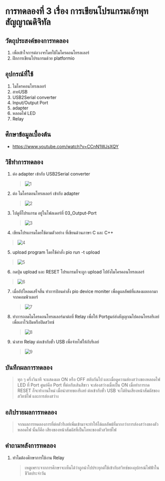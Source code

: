 # การทดลองที่ 3 เรื่อง การเขียนโปรแกรมเอ้าพุทสัญญาณดิจิทัล

## วัตถุประสงค์ของการทดลอง
   1. เพื่อเข้าใจการต่อวงจรโดยใช้ไมโครคอนโทรลเลอร์
   2. ฝึกการเขียนโปรแกรมด้วย platformio

## อุปกรณ์ที่ใช้
1. ไมโครคอนโทรลเลอร์
2. สายUSB
3. USB2Serial converter
4. Input/Output Port 
5. adapter
6. หลอดไฟ LED
7. Relay

## ศึกษาข้อมูลเบื้องต้น
* https://www.youtube.com/watch?v=CCnN1WJsXQY

## วิธีทำการทดลอง
1. ต่อ adapter เข้ากับ USB2Serial converter
   > ![1](https://user-images.githubusercontent.com/80879116/112155144-98c33b00-8c17-11eb-837a-bca5621ba449.png)

2. ต่อ ไมโครตอนโทรลเลอร์ เข้ากับ adapter
   > ![2](https://user-images.githubusercontent.com/80879116/112155609-0bccb180-8c18-11eb-88a3-8f62f4b3758c.png)

3. ไปดูที่โปรแกรม อยู่ในโฟลเดอร์ที่ 03_Output-Port
   > ![3](https://user-images.githubusercontent.com/80879116/112162584-c495ef00-8c1e-11eb-8ae0-4daee6866961.png)

4. เขียนโปรแกรมโดยใช้ตามตัวอย่าง ที่เขียนด้วนภาษา C และ C++
  > ![4](https://user-images.githubusercontent.com/80879116/112163029-35d5a200-8c1f-11eb-981d-51bdd5a9dd76.png)

5. upload program โดยใช้คำสั่ง pio run -t upload
  > ![5](https://user-images.githubusercontent.com/80879116/112163807-f22f6800-8c1f-11eb-846a-f249d46aca99.png)
 
6. กดปุ่ม upload และ RESET โปรแกรมก็จะถูก upload ไปยังไมโครคอนโทรลเลอร์
  > ![6](https://user-images.githubusercontent.com/80879116/112164393-6e29b000-8c20-11eb-9fb0-bfad5a41fa85.png)

7. เมื่ออัปโหลดเสร็จสิ้น ทำการป้อนคำสั่ง pio device moniter เพื่อดูผลลัพธ์ที่แสดงผลออกมาจากคอมพิวเตอร์
   > ![7](https://user-images.githubusercontent.com/80879116/112164947-e6907100-8c20-11eb-8da9-da2fabb874f7.png)

8. ทำการถอดไมโครคอนโทรลเลอร์มาต่อที่ Relay เพื่อให้ Portศูนย์ส่งสัญญาณไปคอนโทรลรีเลย์ เพื่อเอาไว้เปิดหรือปิดสวิทซ์
   > ![8](https://user-images.githubusercontent.com/80879116/112168482-ec3b8600-8c23-11eb-8aa2-e4204bfa581b.png)
 
9. นำสาย Relay ต่อเข้ากับขั้ว USB เพื่อจ่ายไฟให้กับรีเลย์
   > ![9](https://user-images.githubusercontent.com/80879116/112169298-aa5f0f80-8c24-11eb-988b-a61d1ba02ca6.png)


## บันทึกผลการทดลอง
  >  ทุก ๆ ครึ่งวินาที จะแสดงผล ON หรือ OFF สลับกันไป และเมื่อดูความส่องสว่างของหลอดไฟ LED ที่ Port ศูนย์คือ Port ที่่ต่อกับเส้นสีขาว จะส่องสว่างเมื่อเป็น ON เมื่อทำการกด RESET ก็จะทำงานใหม่
  >  เมื่อนำสายของรีเลย์ ต่อเข้ากับขั้ว USB จะได้ยินเสียงหน้าสัมผัสของสวิทซ์ไฟ และการส่องสว่าง

## อภิปรายผลการทดลอง
  >  จากผลการทดลองการที่ต่อตัวรีเลย์เพิ่มเข้ามาจะทำให้ได้ผลลัพธ์ที่มากกว่าการส่องสว่างของตัวหลอดไฟ นั้นก็คือ เสียงของหน้าสัมผัสที่เป็นโลหะของตัวสวิทซ์ไฟ

## คำถามหลังการทดลอง
 1. ทำไมต้องศึกษาการใช้งาน Relay
    > เหตูเพราะจากการศึกษาจะเห็นได้ว่าถูกนำไปประยุกต์ใช้เข้ากับสวิทซ์ของอุปกรณ์ไฟฟ้าในชีวิตประจำวัน


